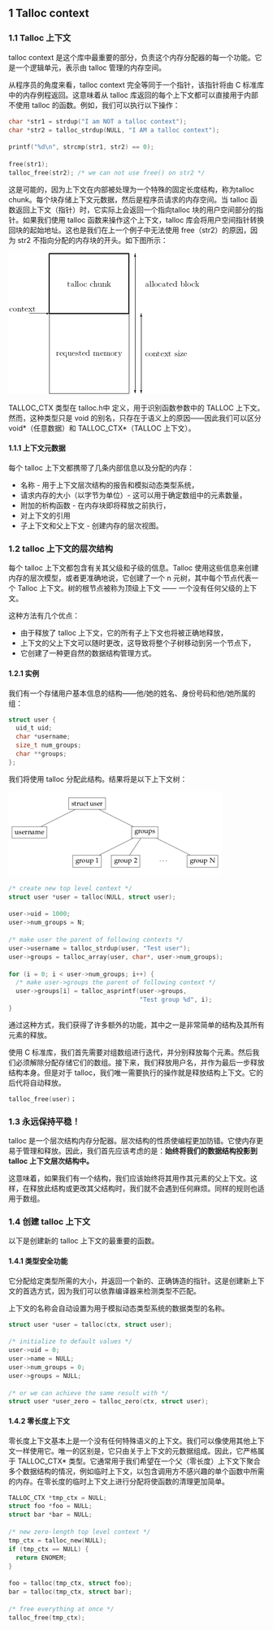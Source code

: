 ## 1 Talloc context

### 1.1 Talloc 上下文

talloc context 是这个库中最重要的部分，负责这个内存分配器的每一个功能。它是一个逻辑单元，表示由 talloc 管理的内存空间。

从程序员的角度来看，talloc context 完全等同于一个指针，该指针将由 C 标准库中的内存例程返回。这意味着从 talloc 库返回的每个上下文都可以直接用于内部不使用 talloc 的函数。例如，我们可以执行以下操作：

```C
char *str1 = strdup("I am NOT a talloc context");
char *str2 = talloc_strdup(NULL, "I AM a talloc context");

printf("%d\n", strcmp(str1, str2) == 0);

free(str1);
talloc_free(str2); /* we can not use free() on str2 */
```

这是可能的，因为上下文在内部被处理为一个特殊的固定长度结构，称为talloc chunk。每个块存储上下文元数据，然后是程序员请求的内存空间。当 talloc 函数返回上下文（指针）时，它实际上会返回一个指向talloc 块的用户空间部分的指针。如果我们使用 talloc 函数来操作这个上下文，talloc 库会将用户空间指针转换回块的起始地址。这也是我们在上一个例子中无法使用 free（str2）的原因，因为 str2 不指向分配的内存块的开头。如下图所示：

![](.assert/context.png)

TALLOC_CTX 类型在 talloc.h中 定义，用于识别函数参数中的 TALLOC 上下文。然而，这种类型只是 void 的别名，只存在于语义上的原因——因此我们可以区分 void*（任意数据）和 TALLOC_CTX*（TALLOC 上下文）。

#### 1.1.1 上下文元数据

每个 talloc 上下文都携带了几条内部信息以及分配的内存：
- 名称 - 用于上下文层次结构的报告和模拟动态类型系统，
- 请求内存的大小（以字节为单位）- 这可以用于确定数组中的元素数量，
- 附加的析构函数 - 在内存块即将释放之前执行，
- 对上下文的引用
- 子上下文和父上下文 - 创建内存的层次视图。

### 1.2 talloc 上下文的层次结构

每个 talloc 上下文都包含有关其父级和子级的信息。Talloc 使用这些信息来创建内存的层次模型，或者更准确地说，它创建了一个 n 元树，其中每个节点代表一个 Talloc 上下文。树的根节点被称为顶级上下文 —— 一个没有任何父级的上下文。

这种方法有几个优点：
- 由于释放了 talloc 上下文，它的所有子上下文也将被正确地释放，
- 上下文的父上下文可以随时更改，这导致将整个子树移动到另一个节点下，
- 它创建了一种更自然的数据结构管理方式。

#### 1.2.1 实例

我们有一个存储用户基本信息的结构——他/她的姓名、身份号码和他/她所属的组：

```C
struct user {
  uid_t uid;
  char *username;
  size_t num_groups;
  char **groups;
};
```
我们将使用 talloc 分配此结构。结果将是以下上下文树：

![](.assert/context_tree.png)

```C
/* create new top level context */
struct user *user = talloc(NULL, struct user);

user->uid = 1000;
user->num_groups = N;

/* make user the parent of following contexts */
user->username = talloc_strdup(user, "Test user");
user->groups = talloc_array(user, char*, user->num_groups);

for (i = 0; i < user->num_groups; i++) {
  /* make user->groups the parent of following context */
  user->groups[i] = talloc_asprintf(user->groups,
                                    "Test group %d", i);
}
```

通过这种方式，我们获得了许多额外的功能，其中之一是非常简单的结构及其所有元素的释放。

使用 C 标准库，我们首先需要对组数组进行迭代，并分别释放每个元素。然后我们必须解除分配存储它们的数组。接下来，我们释放用户名，并作为最后一步释放结构本身。但是对于 talloc，我们唯一需要执行的操作就是释放结构上下文。它的后代将自动释放。

```C
talloc_free(user)；
```

### 1.3 永远保持平稳！

talloc 是一个层次结构内存分配器。层次结构的性质使编程更加防错。它使内存更易于管理和释放。因此，我们首先应该考虑的是：**始终将我们的数据结构投影到 talloc 上下文层次结构中。**

这意味着，如果我们有一个结构，我们应该始终将其用作其元素的父上下文。这样，在释放此结构或更改其父结构时，我们就不会遇到任何麻烦。同样的规则也适用于数组。

### 1.4 创建 talloc 上下文

以下是创建新的 talloc 上下文的最重要的函数。

#### 1.4.1 类型安全功能

它分配给定类型所需的大小，并返回一个新的、正确铸造的指针。这是创建新上下文的首选方式，因为我们可以依靠编译器来检测类型不匹配。

上下文的名称会自动设置为用于模拟动态类型系统的数据类型的名称。

```C
struct user *user = talloc(ctx, struct user);

/* initialize to default values */
user->uid = 0;
user->name = NULL;
user->num_groups = 0;
user->groups = NULL;

/* or we can achieve the same result with */
struct user *user_zero = talloc_zero(ctx, struct user);
```
#### 1.4.2 零长度上下文

零长度上下文基本上是一个没有任何特殊语义的上下文。我们可以像使用其他上下文一样使用它。唯一的区别是，它只由关于上下文的元数据组成。因此，它严格属于 TALLOC_CTX* 类型。它通常用于我们希望在一个父（零长度）上下文下聚合多个数据结构的情况，例如临时上下文，以包含调用方不感兴趣的单个函数中所需的内存。在零长度的临时上下文上进行分配将使函数的清理更加简单。

```C
TALLOC_CTX *tmp_ctx = NULL;
struct foo *foo = NULL;
struct bar *bar = NULL;

/* new zero-length top level context */
tmp_ctx = talloc_new(NULL);
if (tmp_ctx == NULL) {
  return ENOMEM;
}

foo = talloc(tmp_ctx, struct foo);
bar = talloc(tmp_ctx, struct bar);

/* free everything at once */
talloc_free(tmp_ctx);
```

